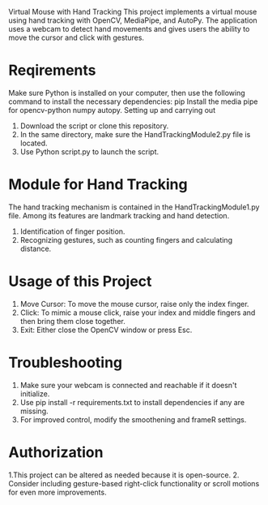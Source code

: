 Virtual Mouse with Hand Tracking
This project implements a virtual mouse using hand tracking with OpenCV, MediaPipe, and AutoPy. The application uses a webcam to detect hand movements and gives users the ability to move the cursor and click with gestures.
# Reqirements
Make sure Python is installed on your computer, then use the following command to install the necessary dependencies:
pip Install the media pipe for opencv-python numpy autopy.
Setting up and carrying out
1. Download the script or clone this repository.
2. In the same directory, make sure the HandTrackingModule2.py file is located.
3. Use Python script.py to launch the script.
# Module for Hand Tracking
The hand tracking mechanism is contained in the HandTrackingModule1.py file. Among its features are landmark tracking and hand detection.
1. Identification of finger position.
2. Recognizing gestures, such as counting fingers and calculating distance.
# Usage of this Project
1. Move Cursor: To move the mouse cursor, raise only the index finger.
2. Click: To mimic a mouse click, raise your index and middle fingers and then bring them close together.
3. Exit: Either close the OpenCV window or press Esc.
# Troubleshooting
1. Make sure your webcam is connected and reachable if it doesn't initialize.
2. Use pip install -r requirements.txt to install dependencies if any are missing.
3. For improved control, modify the smoothening and frameR settings.
# Authorization
1.This project can be altered as needed because it is open-source.
2. Consider including gesture-based right-click functionality or scroll motions for even more improvements.

